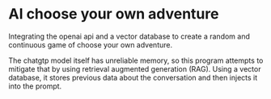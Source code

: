 # AI choose your own adventure

Integrating the openai api and a vector database to create a random and continuous game of choose your own adventure.  
  
The chatgtp model itself has unreliable memory, so this program attempts to mitigate that by using retrieval augmented generation (RAG). Using a vector database, it stores previous data about the conversation and then injects it into the prompt.
